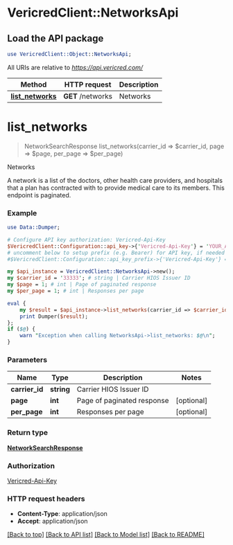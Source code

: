 # VericredClient::NetworksApi

## Load the API package
```perl
use VericredClient::Object::NetworksApi;
```

All URIs are relative to *https://api.vericred.com/*

Method | HTTP request | Description
------------- | ------------- | -------------
[**list_networks**](NetworksApi.md#list_networks) | **GET** /networks | Networks


# **list_networks**
> NetworkSearchResponse list_networks(carrier_id => $carrier_id, page => $page, per_page => $per_page)

Networks

A network is a list of the doctors, other health care providers, and hospitals that a plan has contracted with to provide medical care to its members. This endpoint is paginated.

### Example 
```perl
use Data::Dumper;

# Configure API key authorization: Vericred-Api-Key
$VericredClient::Configuration::api_key->{'Vericred-Api-Key'} = 'YOUR_API_KEY';
# uncomment below to setup prefix (e.g. Bearer) for API key, if needed
#$VericredClient::Configuration::api_key_prefix->{'Vericred-Api-Key'} = "Bearer";

my $api_instance = VericredClient::NetworksApi->new();
my $carrier_id = '33333'; # string | Carrier HIOS Issuer ID
my $page = 1; # int | Page of paginated response
my $per_page = 1; # int | Responses per page

eval { 
    my $result = $api_instance->list_networks(carrier_id => $carrier_id, page => $page, per_page => $per_page);
    print Dumper($result);
};
if ($@) {
    warn "Exception when calling NetworksApi->list_networks: $@\n";
}
```

### Parameters

Name | Type | Description  | Notes
------------- | ------------- | ------------- | -------------
 **carrier_id** | **string**| Carrier HIOS Issuer ID | 
 **page** | **int**| Page of paginated response | [optional] 
 **per_page** | **int**| Responses per page | [optional] 

### Return type

[**NetworkSearchResponse**](NetworkSearchResponse.md)

### Authorization

[Vericred-Api-Key](../README.md#Vericred-Api-Key)

### HTTP request headers

 - **Content-Type**: application/json
 - **Accept**: application/json

[[Back to top]](#) [[Back to API list]](../README.md#documentation-for-api-endpoints) [[Back to Model list]](../README.md#documentation-for-models) [[Back to README]](../README.md)

